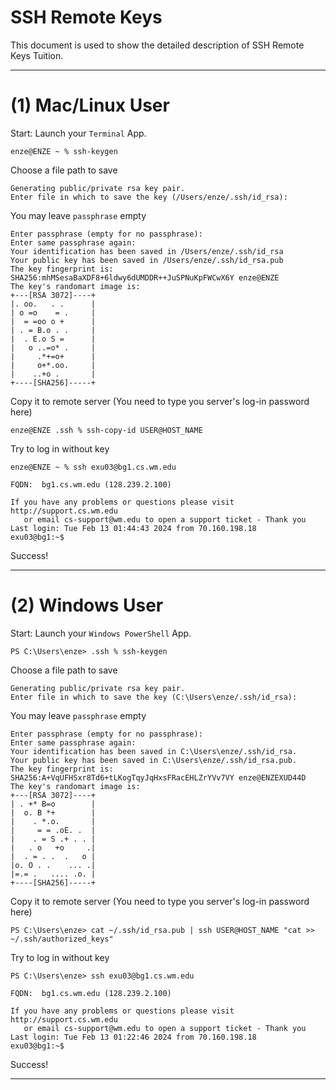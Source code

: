 SSH Remote Keys
===========================
This document is used to show the detailed description of SSH Remote Keys Tuition.

---

# (1) Mac/Linux User

Start: Launch your `Terminal` App.
```shell
enze@ENZE ~ % ssh-keygen
```

Choose a file path to save
```shell
Generating public/private rsa key pair.
Enter file in which to save the key (/Users/enze/.ssh/id_rsa): 
```

You may leave `passphrase` empty
```shell
Enter passphrase (empty for no passphrase): 
Enter same passphrase again: 
Your identification has been saved in /Users/enze/.ssh/id_rsa
Your public key has been saved in /Users/enze/.ssh/id_rsa.pub
The key fingerprint is:
SHA256:mhMSesaBaXDF8+6ldwy6dUMDDR++JuSPNuKpFWCwX6Y enze@ENZE
The key's randomart image is:
+---[RSA 3072]----+
|. oo.   . .      |
| o =o    = .     |
|  = =oo o +      |
| . = B.o . .     |
|  . E.o S =      |
|   o ..=o* .     |
|     .*+=o+      |
|     o+*.oo.     |
|    ..+o .       |
+----[SHA256]-----+
```

[//]: # (Locate your public SSH key)

[//]: # (```shell)

[//]: # (enze@ENZE .ssh % ls ~/.ssh/id*  )

[//]: # (/Users/enze/.ssh/id_rsa		/Users/enze/.ssh/id_rsa.pub)

[//]: # (```)

Copy it to remote server (You need to type you server's log-in password here)
```shell
enze@ENZE .ssh % ssh-copy-id USER@HOST_NAME
```

[//]: # (Try to log in using key to test)

[//]: # (```shell)

[//]: # (enze@ENZE .ssh % ssh -i /Users/enze/.ssh/id_rsa user@remote-host)

[//]: # (```)

[//]: # ()
[//]: # (Add your key to local saves that you don't need to type "-i xxxxx" again)

[//]: # (```shell)

[//]: # (enze@ENZE .ssh % ssh-add /Users/enze/.ssh/id_rsa)

[//]: # (```)

Try to log in without key 
```shell
enze@ENZE ~ % ssh exu03@bg1.cs.wm.edu
```
```shell
FQDN:  bg1.cs.wm.edu (128.239.2.100)

If you have any problems or questions please visit http://support.cs.wm.edu
   or email cs-support@wm.edu to open a support ticket - Thank you
Last login: Tue Feb 13 01:44:43 2024 from 70.160.198.18
exu03@bg1:~$ 
```

Success!

---

# (2) Windows User
Start: Launch your `Windows PowerShell` App.

```shell
PS C:\Users\enze> .ssh % ssh-keygen
```

Choose a file path to save
```shell
Generating public/private rsa key pair.
Enter file in which to save the key (C:\Users\enze/.ssh/id_rsa):
```

You may leave `passphrase` empty
```shell
Enter passphrase (empty for no passphrase):
Enter same passphrase again:
Your identification has been saved in C:\Users\enze/.ssh/id_rsa.
Your public key has been saved in C:\Users\enze/.ssh/id_rsa.pub.
The key fingerprint is:
SHA256:A+VqUFHSxr8Td6+tLKogTqyJqHxsFRacEHLZrYVv7VY enze@ENZEXUD44D
The key's randomart image is:
+---[RSA 3072]----+
| . +* B=o        |
|  o. B *+        |
|    . *.o.       |
|     = = .oE. .  |
|    . = S .+ . . |
|   . o   +o     .|
|  . = . .  .   o |
|o. O . .    ... .|
|=.= .   .... .o. |
+----[SHA256]-----+
```
Copy it to remote server (You need to type you server's log-in password here)
```shell
PS C:\Users\enze> cat ~/.ssh/id_rsa.pub | ssh USER@HOST_NAME "cat >> ~/.ssh/authorized_keys"
```





Try to log in without key 
```shell
PS C:\Users\enze> ssh exu03@bg1.cs.wm.edu
```
```shell
FQDN:  bg1.cs.wm.edu (128.239.2.100)

If you have any problems or questions please visit http://support.cs.wm.edu
   or email cs-support@wm.edu to open a support ticket - Thank you
Last login: Tue Feb 13 01:22:46 2024 from 70.160.198.18
exu03@bg1:~$
```

Success!

---

